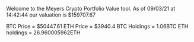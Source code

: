 Welcome to the Meyers Crypto Portfolio Value tool. 
As of 09/03/21 at 14:42:44 our valuation is $159707.67 

BTC Price = $50447.61
 ETH Price = $3940.4
BTC Holdings = 1.06BTC
 ETH holdings = 26.960005962ETH 
